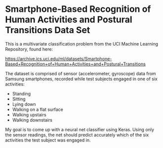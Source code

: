 # Smartphone-Based Recognition of Human Activities and Postural Transitions Data Set

This is a multivariate classification problem from the UCI Machine Learning Repository, found here: 

https://archive.ics.uci.edu/ml/datasets/Smartphone-Based+Recognition+of+Human+Activities+and+Postural+Transitions

The dataset is comprised of sensor (accelerometer, gyroscope) data from Samsung smartphones, recorded while test subjects engaged in one of six activities:
- Standing
- Sitting
- Lying down
- Walking on a flat surface
- Walking upstairs
- Walking downstairs

My goal is to come up with a neural net classifier using Keras. Using only the sensor readings, the net should predict accurately which of the six activities the test subject was engaged in.
